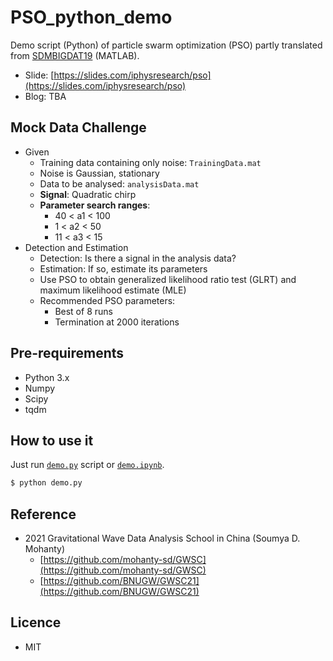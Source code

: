 # PSO_python_demo

Demo script (Python) of particle swarm optimization (PSO) partly translated from [SDMBIGDAT19](https://github.com/mohanty-sd/SDMBIGDAT19) (MATLAB).


- Slide: [https://slides.com/iphysresearch/pso](https://slides.com/iphysresearch/pso)
- Blog: TBA


## Mock Data Challenge

- Given
  - Training data containing only noise: `TrainingData.mat`
  - Noise is Gaussian, stationary
  - Data to be analysed: `analysisData.mat`
  - **Signal**: Quadratic chirp
  - **Parameter search ranges**:
    - 40 < a1 < 100
    -  1 < a2 < 50
    - 11 < a3 < 15
- Detection and Estimation
  - Detection: Is there a signal in the analysis data?
  - Estimation: If so, estimate its parameters
  - Use PSO to obtain generalized likelihood ratio test (GLRT) and maximum likelihood estimate (MLE)
  - Recommended PSO parameters:
    - Best of 8 runs
    - Termination at 2000 iterations


## Pre-requirements

- Python 3.x
- Numpy
- Scipy
- tqdm


## How to use it

Just run [`demo.py`](https://github.com/iphysresearch/PSO_python_demo/blob/main/demo.py) script or [`demo.ipynb`](https://github.com/iphysresearch/PSO_python_demo/blob/main/demo.ipynb).

```python
$ python demo.py
```


## Reference

- 2021 Gravitational Wave Data Analysis School in China (Soumya D. Mohanty)
  - [https://github.com/mohanty-sd/GWSC](https://github.com/mohanty-sd/GWSC)
  - [https://github.com/BNUGW/GWSC21](https://github.com/BNUGW/GWSC21)

## Licence

- MIT

